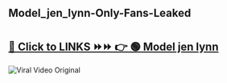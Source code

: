 
 ## Model_jen_lynn-Only-Fans-Leaked

# <h2><a href="https://clipsfans.com/Model_jen_lynn&ref=git">🔗 Click to LINKS ⏩⏩ 👉 🟢 Model jen lynn </a></h2>

<a href="https://clipsfans.com/Model_jen_lynn&ref=git" rel="nofollow" data-target="animated-image.originalLink"><img src="https://i.ibb.co.com/xMMVF88/686577567.gif" alt="Viral Video Original" style="max-width: 100%; display: inline-block;" data-target="animated-image.originalImage"></a>
